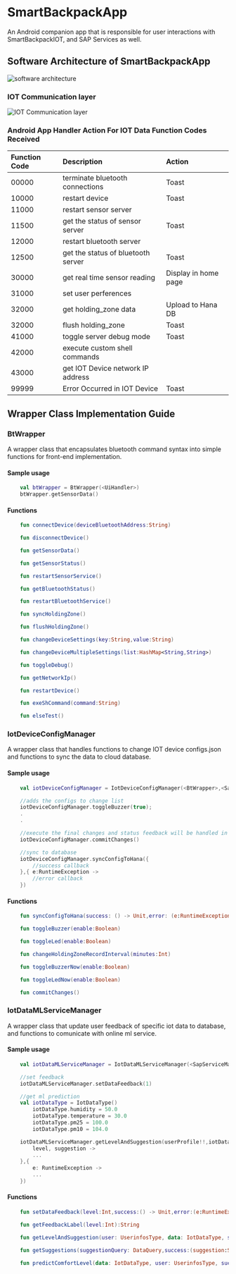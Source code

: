 # SmartBackpackApp
An Android companion app that is responsible for user interactions with SmartBackpackIOT, and SAP Services as well.

## Software Architecture of SmartBackpackApp
![software architecture](https://github.com/c0j0s/SmartBackpack/blob/master/Documentations/3_android_structure.jpeg)

### IOT Communication layer
![IOT Communication layer](https://github.com/c0j0s/SmartBackpack/blob/master/Documentations/4_android_bt_flow.jpeg)

### Android App Handler Action For IOT Data Function Codes Received  
| Function Code  | Description                        | Action      | 
|:-------------- |:-----------------------------------|:--------- |
| 00000 | terminate bluetooth connections             | Toast |
| 10000 | restart device                              | Toast |
| 11000 | restart sensor server                       ||
| 11500 | get the status of sensor server             | Toast |
| 12000 | restart bluetooth server   ||
| 12500 | get the status of bluetooth server          | Toast |
| 30000 | get real time sensor reading                | Display in home page |
| 31000 | set user perferences       ||
| 32000 | get holding_zone data                       | Upload to Hana DB |
| 32000 | flush holding_zone                          | Toast |
| 41000 | toggle server debug mode                    | Toast |
| 42000 | execute custom shell commands               ||
| 43000 | get IOT Device network IP address        ||
| 99999 | Error Occurred in IOT Device               | Toast |

## Wrapper Class Implementation Guide
### BtWrapper
A wrapper class that encapsulates bluetooth command syntax into simple functions for front-end implementation.  

#### Sample usage
```kotlin
    val btWrapper = BtWrapper(<UiHandler>)
    btWrapper.getSensorData()
```

#### Functions
```kotlin
    fun connectDevice(deviceBluetoothAddress:String)

    fun disconnectDevice()

    fun getSensorData()

    fun getSensorStatus()

    fun restartSensorService()

    fun getBluetoothStatus()

    fun restartBluetoothService()

    fun syncHoldingZone()

    fun flushHoldingZone()

    fun changeDeviceSettings(key:String,value:String)

    fun changeDeviceMultipleSettings(list:HashMap<String,String>)

    fun toggleDebug()

    fun getNetworkIp()

    fun restartDevice()

    fun exeShCommand(command:String)

    fun elseTest()
```

### IotDeviceConfigManager
A wrapper class that handles functions to change IOT device configs.json and functions to sync the data to cloud database.  

#### Sample usage
```kotlin
    val iotDeviceConfigManager = IotDeviceConfigManager(<BtWrapper>,<SapServiceManager>,<userId>,<deviceSn>)

    //adds the configs to change list
    iotDeviceConfigManager.toggleBuzzer(true);
    .
    .

    //execute the final changes and status feedback will be handled in handlers configured for BtWrapper
    iotDeviceConfigManager.commitChanges()

    //sync to database
    iotDeviceConfigManager.syncConfigToHana({
        //success callback
    },{ e:RuntimeException ->
        //error callback
    })
```

#### Functions
```kotlin
    fun syncConfigToHana(success: () -> Unit,error: (e:RuntimeException) -> Unit)

    fun toggleBuzzer(enable:Boolean)

    fun toggleLed(enable:Boolean)

    fun changeHoldingZoneRecordInterval(minutes:Int)

    fun toggleBuzzerNow(enable:Boolean)

    fun toggleLedNow(enable:Boolean)

    fun commitChanges()
```

### IotDataMLServiceManager
A wrapper class that update user feedback of specific iot data to database, and functions to comunicate with online ml service.
#### Sample usage
```kotlin
    val iotDataMLServiceManager = IotDataMLServiceManager(<SapServiceManager>)

    //set feedback
    iotDataMLServiceManager.setDataFeedback(1)

    //get ml prediction
    val iotDataType = IotDataType()
        iotDataType.humidity = 50.0
        iotDataType.temperature = 30.0
        iotDataType.pm25 = 100.0
        iotDataType.pm10 = 104.0

    iotDataMLServiceManager.getLevelAndSuggestion(userProfile!!,iotDataType,{
        level, suggestion ->
        ...
    },{
        e: RuntimeException ->
        ...
    })
```

#### Functions
```kotlin
    fun setDataFeedback(level:Int,success:() -> Unit,error:(e:RuntimeException) -> Unit)

    fun getFeedbackLabel(level:Int):String

    fun getLevelAndSuggestion(user: UserinfosType, data: IotDataType, success: (level:Int,suggestion:SuggestionsType) -> Unit,error:(e:RuntimeException) -> Unit)

    fun getSuggestions(suggestionQuery: DataQuery,success:(suggestion:SuggestionsType) -> Unit,error:(e:RuntimeException) -> Unit)

    fun predictComfortLevel(data: IotDataType, user: UserinfosType, success: (level:Int) -> Unit, error: (e: IOException) -> Unit)
```